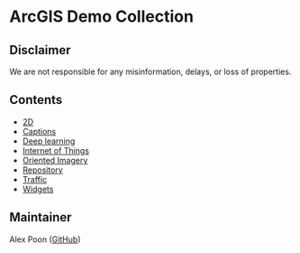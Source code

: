 # ArcGIS Demo Collection

## Disclaimer
We are not responsible for any misinformation, delays, or loss of properties.

## Contents

* [2D](2d)
* [Captions](captions)
* [Deep learning](deeplearning)
* [Internet of Things](iot)
* [Oriented Imagery](oic)
* [Repository](repo)
* [Traffic](traffic)
* [Widgets](widget)

## Maintainer
Alex Poon ([GitHub](https://github.com/SoftFeta))
